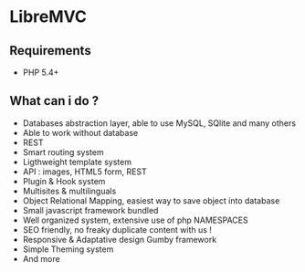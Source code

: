 # LibreMVC

## Requirements
* PHP 5.4+

## What can i do ?
* Databases abstraction layer, able to use MySQL, SQlite and many others
* Able to work without database
* REST
* Smart routing system
* Ligthweight template system
* API : images, HTML5 form, REST
* Plugin & Hook system
* Multisites & multilinguals
* Object Relational Mapping, easiest way to save object into database
* Small javascript framework bundled
* Well organized system, extensive use of php NAMESPACES
* SEO friendly, no freaky duplicate content with us !
* Responsive & Adaptative design Gumby framework
* Simple Theming system
* And more